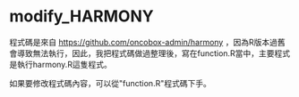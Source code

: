 # modify_HARMONY
程式碼是來自 https://github.com/oncobox-admin/harmony ，因為R版本過舊會導致無法執行，因此，我把程式碼做過整理後，寫在function.R當中，主要程式是執行harmony.R這隻程式。

如果要修改程式碼內容，可以從"function.R"程式碼下手。
